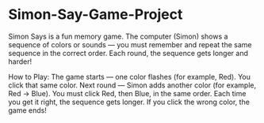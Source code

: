 # Simon-Say-Game-Project
Simon Says is a fun memory game. The computer (Simon) shows a sequence of colors or sounds — you must remember and repeat the same sequence in the correct order. Each round, the sequence gets longer and harder!

How to Play:
The game starts — one color flashes (for example, Red).
You click that same color.
Next round — Simon adds another color (for example, Red → Blue).
You must click Red, then Blue, in the same order.
Each time you get it right, the sequence gets longer.
If you click the wrong color, the game ends!
